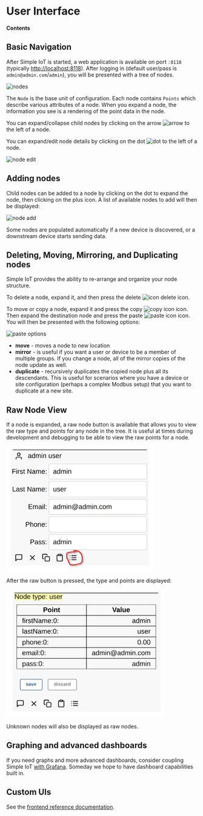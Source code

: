 # User Interface

**Contents**

<!-- toc -->

## Basic Navigation

After Simple IoT is started, a web application is available on port `:8118`
(typically [http://localhost:8118](http://localhost:8118)). After logging in
(default user/pass is `admin@admin.com`/`admin`), you will be presented with a
tree of nodes.

![nodes](images/nodes.png)

The `Node` is the base unit of configuration. Each node contains `Points` which
describe various attributes of a node. When you expand a node, the information
you see is a rendering of the point data in the node.

You can expand/collapse child nodes by clicking on the arrow
![arrow](images/icon-arrow.png) to the left of a node.

You can expand/edit node details by clicking on the dot
![dot](images/icon-dot.png) to the left of a node.

![node edit](images/node-edit.png)

## Adding nodes

Child nodes can be added to a node by clicking on the dot to expand the node,
then clicking on the plus icon. A list of available nodes to add will then be
displayed:

![node add](images/node-add.png)

Some nodes are populated automatically if a new device is discovered, or a
downstream device starts sending data.

## Deleting, Moving, Mirroring, and Duplicating nodes

Simple IoT provides the ability to re-arrange and organize your node structure.

To delete a node, expand it, and then press the delete
![icon delete](images/icon-delete.png) icon.

To move or copy a node, expand it and press the copy
![copy icon](images/icon-copy.png) icon. Then expand the destination node and
press the paste ![paste icon](images/icon-paste.png) icon. You will then be
presented with the following options:

![paste options](images/paste-options.png)

- **move** - moves a node to new location
- **mirror** - is useful if you want a user or device to be a member of multiple
  groups. If you change a node, all of the mirror copies of the node update as
  well.
- **duplicate** - recursively duplicates the copied node plus all its
  descendants. This is useful for scenarios where you have a device or site
  configuration (perhaps a complex Modbus setup) that you want to duplicate at a
  new site.

## Raw Node View

If a node is expanded, a raw node button is available that allows you to view
the raw type and points for any node in the tree. It is useful at times during
development and debugging to be able to view the raw points for a node.

<img src="assets/image-20231205121809598.png" alt="image-20231205121809598" style="zoom:80%;" />

After the raw button is pressed, the type and points are displayed:

<img src="assets/image-20231205121824575.png" alt="image-20231205121824575" style="zoom:80%;" />

Unknown nodes will also be displayed as raw nodes.

## Graphing and advanced dashboards

If you need graphs and more advanced dashboards, consider coupling Simple IoT
[with Grafana](graphing.md). Someday we hope to have dashboard capabilities
built in.

## Custom UIs

See the [frontend reference documentation](../ref/frontend.md).

